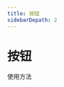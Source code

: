 ```yaml
---
title: 按钮
sidebarDepath: 2
---
```


# 按钮

使用方法

<ClientOnly>
<button-demos></button-demos>
</ClientOnly>
